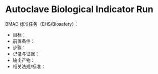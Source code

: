 # Autoclave Biological Indicator Run

BMAD 标准任务（EHS/Biosafety）：

- 目标：
- 前置条件：
- 步骤：
- 记录与证据：
- 输出产物：
- 相关法规/标准：
